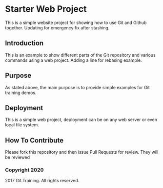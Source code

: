 # Starter Web Project

This is a simple website project for
showing how to use Git and Github together.
Updating for emergency fix after stashing.

## Introduction

This is an example to show different parts
of the Git repository and various commands
using a web project. Adding a line for rebasing example.

## Purpose

As stated above, the main purpose is to
provide simple examples for Git training
demos.

## Deployment

This is a simple web project, deployment
can be on any web server or even local
file system.

## How To Contribute

Please fork this repository and then issue Pull Requests for
review. They will be reviewed

### Copyright 2020

2017 Git.Training. All rights reserved.